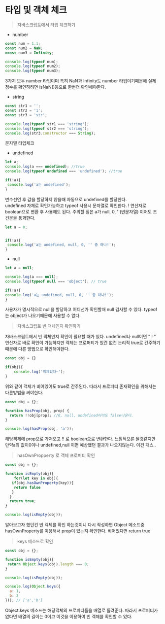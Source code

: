 # 타입 및 객체 체크

> 자바스크립트에서  타입 체크하기

* number 

```javascript
const num = 1.1;
const num2 = NaN;
const num3 = Infinity;

console.log(typeof num);
console.log(typeof num2);
console.log(typeof num3);
```

3가지 모두 number 타입이며 특히 NaN과 Infinity도 number 타입이기때문에 실제 정수를 확인하려면 isNaN\(\)등으로 한번더 확인해야한다.



* string

```javascript
const str1 = '';
const str2 = '1';
const str3 = 'str';

console.log(typeof str1 === 'string'); 
console.log(typeof str2 === 'string');
console.log(str3.constructor === String);
```

문자열 타입체크

* undefined

```javascript
let a;
console.log(a === undefined); //true
console.log(typeof undefined === 'undefined'); //true

if(!a){
 console.log('a는 undefined');
}
```

변수선언 후 값을 할당하지 않을때 자동으로 undefined를 할당한다.   
undefined 자체로 확인가능하고 typeof 사용시 문자열로 확인한다.  ! 연산자로 boolean으로 변환 후 사용해도 된다. 주의할 점은 a가 null,  0, ''\(빈문자열\) 이어도 조건문을 통과한다. 

```javascript
let a = 0;


if(!a){
 console.log('a는 undefined, null, 0, '' 중 하나!');
}
```

* null

```javascript
let a = null;

console.log(a === null);
console.log(typeof null === 'object'); // true

if(!a){
console.log('a는 undefined, null, 0, '' 중 하나!');
}
```

사용자가 명시적으로 null을 할당하고 어디선가 확인할때 null  검사할 수 있다. typeof 는 object가 나오기때문에 사용할 수 없다. 

> 자바스크립트 빈 객체인지 확인하기

자바스크립트에서 빈 객체인지 확인이 필요할 때가 있다. undefined나 null이면 " ! " 연산자로 바로 확인이 가능하지만 객체는 프로퍼티가 있건 없건 논리적 true로 간주하기 때문에 다른 방법으로 확인해야한다. 

```javascript
const obj = {}

if(obj){
	console.log('객체있다~');
}
```

위와 같이 객체가 비어있어도 true로 간주된다. 따라서 프로퍼티 존재확인을 위해서는 다른방법을 써야한다.

```javascript
const obj = {};

function hasProp(obj, prop) {
  return !!obj[prop]; //0, null, undefined이어도 false나온다. 
}

console.log(hasProp(obj, 'a'));
```

해당객체에 prop으로 가져오고 !! 로 boolean으로 변환한다. 느낌적으론 될것같지만 만약a의 값이0이나 undefined,null 이면 예상했던 결과가 나오지않는다. 이건 패스..

> hasOwnPropperty 로 객체 프로퍼티 확인

```javascript
const obj = {};

function isEmpty(obj){
	for(let key in obj){
   if(obj.hasOwnProperty(key)){
    return false
   }
  }
  return true;
}

console.log(isEmpty(obj));

```

알아보고자 했던건 빈 객체를 확인 하는것이니 다시 작성하면 Object 메소드중 hasOwnProperty를 이용해서 prop이 있는지 확인한다. 비어있다면 return true

> keys 메소드로 확인

```javascript
const obj = {};

function isEmpty(obj){
 return Object.keys(obj).length === 0;
}

console.log(isEmpty(obj));

console.log(Object.keys({
  a: 1,
  b: 2
})); // ['a','b']

```

Object.keys 메소드는 해당객체의 프로퍼티들을 배열로 돌려준다. 따라서 프로퍼티가 없다면 배열의 길이는 0이고 이것을 이용하여 빈 객체를 확인할 수 있다.

